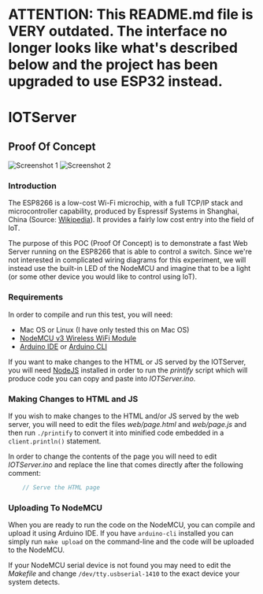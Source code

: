 # ATTENTION: This README.md file is VERY outdated. The interface no longer looks like what's described below and the project has been upgraded to use ESP32 instead.


# IOTServer
## Proof Of Concept

![Screenshot 1](/images/screenshot1.png)
![Screenshot 2](/images/screenshot2.png)


### Introduction

The ESP8266 is a low-cost Wi-Fi microchip, with a full TCP/IP stack and
microcontroller capability, produced by Espressif Systems in Shanghai, China
(Source: [Wikipedia](https://en.wikipedia.org/wiki/ESP8266)). It provides a
fairly low cost entry into the field of IoT.

The purpose of this POC (Proof Of Concept) is to demonstrate a fast Web Server
running on the ESP8266 that is able to control a switch. Since we're not
interested in complicated wiring diagrams for this experiment, we will instead
use the built-in LED of the NodeMCU and imagine that to be a light (or some
other device you would like to control using IoT).


### Requirements

In order to compile and run this test, you will need:
* Mac OS or Linux (I have only tested this on Mac OS)
* [NodeMCU v3 Wireless WiFi Module](http://www.nodemcu.com/index_en.html)
* [Arduino IDE](https://www.arduino.cc/en/Main/Software) or [Arduino CLI](https://github.com/arduino/arduino-cli)

If you want to make changes to the HTML or JS served by the IOTServer, you will
need [NodeJS](https://nodejs.org/en/) installed in order to run the *printify*
script which will produce code you can copy and paste into  *IOTServer.ino*.


### Making Changes to HTML and JS

If you wish to make changes to the HTML and/or JS served by the web server, you
will need to edit the files *web/page.html* and *web/page.js* and then run
`./printify` to convert it into minified code embedded in a `client.println()`
statement.

In order to change the contents of the page you will need to edit
*IOTServer.ino* and replace the line that comes directly after the following
comment:
```cpp
    // Serve the HTML page
```


### Uploading To NodeMCU

When you are ready to run the code on the NodeMCU, you can compile and
upload it using Arduino IDE. If you have `arduino-cli` installed you can simply
run `make upload` on the command-line and the code will be uploaded to the
NodeMCU.

If your NodeMCU serial device is not found you may need to edit the *Makefile*
and change `/dev/tty.usbserial-1410` to the exact device your system detects.
